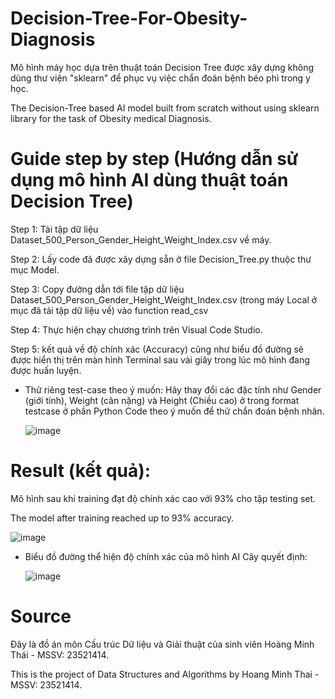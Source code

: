 # Decision-Tree-For-Obesity-Diagnosis
Mô hình máy học dựa trên thuật toán Decision Tree được xây dựng không dùng thư viện "sklearn" để phục vụ việc chẩn đoán bệnh béo phì trong y học.

The Decision-Tree based AI model built from scratch without using sklearn library for the task of Obesity medical Diagnosis. 

# Guide step by step (Hướng dẫn sử dụng mô hình AI dùng thuật toán Decision Tree)
Step 1: Tải tập dữ liệu Dataset_500_Person_Gender_Height_Weight_Index.csv về máy.

Step 2: Lấy code đã được xây dựng sẵn ở file Decision_Tree.py thuộc thư mục Model.

Step 3: Copy đường dẫn tới file tập dữ liệu Dataset_500_Person_Gender_Height_Weight_Index.csv (trong máy Local ở mục đã tải tập dữ liệu về) vào function read_csv

Step 4: Thực hiện chạy chương trình trên Visual Code Studio.

Step 5: kết quả về độ chính xác (Accuracy) cũng như biểu đồ đường sẽ được hiển thị trên màn hình Terminal sau vài giây trong lúc mô hình đang được huấn luyện.

* Thử riêng test-case theo ý muốn:
  Hãy thay đổi các đặc tính như Gender (giới tính), Weight (cân nặng) và Height (Chiều cao) ở trong format testcase ở phần Python Code theo ý muốn để thử chẩn đoán bệnh nhân.
  
  ![image](https://github.com/meanthai/Decision-Tree-For-Obesity-Diagnosis/assets/147926426/5236aa93-1dfe-47c5-8c8e-5a4a6b54b7ad)

# Result (kết quả):
Mô hình sau khi training đạt độ chính xác cao với 93% cho tập testing set.

The model after training reached up to 93% accuracy.

![image](https://github.com/meanthai/Decision-Tree-For-Obesity-Diagnosis/assets/147926426/e1a6af7d-1ebb-4641-b603-f931913f00fe)

* Biểu đồ đường thể hiện độ chính xác của mô hình AI Cây quyết định:

  ![image](https://github.com/meanthai/Decision-Tree-For-Obesity-Diagnosis/assets/147926426/1a6a3f33-0772-436e-b3e3-0b9200a9ff94)





# Source
Đây là đồ án môn Cấu trúc Dữ liệu và Giải thuật của sinh viên Hoàng Minh Thái - MSSV: 23521414.

This is the project of Data Structures and Algorithms by Hoang Minh Thai - MSSV: 23521414.
